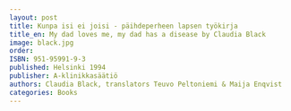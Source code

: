 ```yaml
---
layout: post
title: Kunpa isi ei joisi - päihdeperheen lapsen työkirja
title_en: My dad loves me, my dad has a disease by Claudia Black
image: black.jpg
order:
ISBN: 951-95991-9-3
published: Helsinki 1994
publisher: A-klinikkasäätiö
authors: Claudia Black, translators Teuvo Peltoniemi & Maija Enqvist
categories: Books
---
```



